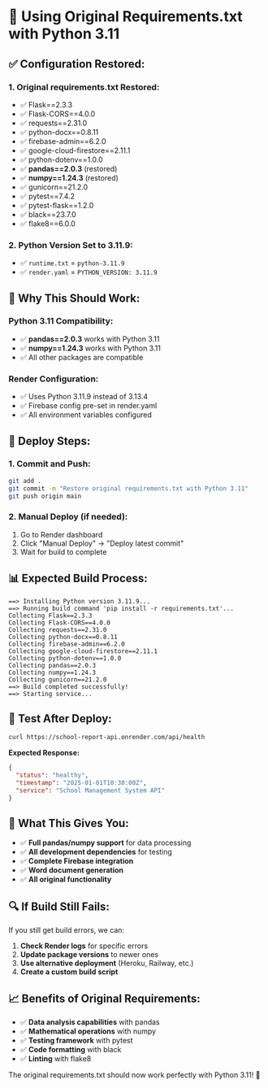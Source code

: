 # 🚀 Using Original Requirements.txt with Python 3.11

## **✅ Configuration Restored:**

### **1. Original requirements.txt Restored:**
- ✅ Flask==2.3.3
- ✅ Flask-CORS==4.0.0
- ✅ requests==2.31.0
- ✅ python-docx==0.8.11
- ✅ firebase-admin==6.2.0
- ✅ google-cloud-firestore==2.11.1
- ✅ python-dotenv==1.0.0
- ✅ **pandas==2.0.3** (restored)
- ✅ **numpy==1.24.3** (restored)
- ✅ gunicorn==21.2.0
- ✅ pytest==7.4.2
- ✅ pytest-flask==1.2.0
- ✅ black==23.7.0
- ✅ flake8==6.0.0

### **2. Python Version Set to 3.11.9:**
- ✅ `runtime.txt` = `python-3.11.9`
- ✅ `render.yaml` = `PYTHON_VERSION: 3.11.9`

## **🔧 Why This Should Work:**

### **Python 3.11 Compatibility:**
- ✅ **pandas==2.0.3** works with Python 3.11
- ✅ **numpy==1.24.3** works with Python 3.11
- ✅ All other packages are compatible

### **Render Configuration:**
- ✅ Uses Python 3.11.9 instead of 3.13.4
- ✅ Firebase config pre-set in render.yaml
- ✅ All environment variables configured

## **🚀 Deploy Steps:**

### **1. Commit and Push:**
```bash
git add .
git commit -m "Restore original requirements.txt with Python 3.11"
git push origin main
```

### **2. Manual Deploy (if needed):**
1. Go to Render dashboard
2. Click "Manual Deploy" → "Deploy latest commit"
3. Wait for build to complete

## **📊 Expected Build Process:**
```
==> Installing Python version 3.11.9...
==> Running build command 'pip install -r requirements.txt'...
Collecting Flask==2.3.3
Collecting Flask-CORS==4.0.0
Collecting requests==2.31.0
Collecting python-docx==0.8.11
Collecting firebase-admin==6.2.0
Collecting google-cloud-firestore==2.11.1
Collecting python-dotenv==1.0.0
Collecting pandas==2.0.3
Collecting numpy==1.24.3
Collecting gunicorn==21.2.0
==> Build completed successfully!
==> Starting service...
```

## **🧪 Test After Deploy:**
```bash
curl https://school-report-api.onrender.com/api/health
```

**Expected Response:**
```json
{
  "status": "healthy",
  "timestamp": "2025-01-01T10:30:00Z",
  "service": "School Management System API"
}
```

## **🎯 What This Gives You:**
- ✅ **Full pandas/numpy support** for data processing
- ✅ **All development dependencies** for testing
- ✅ **Complete Firebase integration**
- ✅ **Word document generation**
- ✅ **All original functionality**

## **🔍 If Build Still Fails:**
If you still get build errors, we can:
1. **Check Render logs** for specific errors
2. **Update package versions** to newer ones
3. **Use alternative deployment** (Heroku, Railway, etc.)
4. **Create a custom build script**

## **📈 Benefits of Original Requirements:**
- ✅ **Data analysis capabilities** with pandas
- ✅ **Mathematical operations** with numpy
- ✅ **Testing framework** with pytest
- ✅ **Code formatting** with black
- ✅ **Linting** with flake8

The original requirements.txt should now work perfectly with Python 3.11! 🎉
